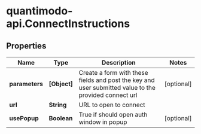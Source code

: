 # quantimodo-api.ConnectInstructions

## Properties
Name | Type | Description | Notes
------------ | ------------- | ------------- | -------------
**parameters** | **[Object]** | Create a form with these fields and post the key and user submitted value to the provided connect url | [optional] 
**url** | **String** | URL to open to connect | 
**usePopup** | **Boolean** | True if should open auth window in popup | [optional] 



